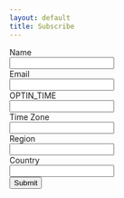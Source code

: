 ```yaml
---
layout: default
title: Subscribe
---
```



<form action="http://email.mikesturm.net/subscribe" method="POST" accept-charset="utf-8">
	<label for="name">Name</label><br/>
	<input type="text" name="name" id="name"/>
	<br/>
	<label for="email">Email</label><br/>
	<input type="email" name="email" id="email"/>
<br/>
<label for="OPTIN_TIME">OPTIN_TIME</label><br/>
<input type="text" name="OPTIN_TIME" id="OPTIN_TIME"/>
<br/>
<label for="TimeZone">Time Zone</label><br/>
<input type="text" name="TimeZone" id="TimeZone"/>
<br/>
<label for="Region">Region</label><br/>
<input type="text" name="Region" id="Region"/>
<br/>
<label for="Country">Country</label><br/>
<input type="text" name="Country" id="Country"/><br/><div style="display:none;">
	<label for="hp">HP</label><br/>
	<input type="text" name="hp" id="hp"/>
	</div>
	<input type="hidden" name="list" value="na833GQBpepzsQD1Wl3Gow"/>
	<input type="hidden" name="subform" value="yes"/>
	<input type="submit" name="submit" id="submit"/>
</form>
